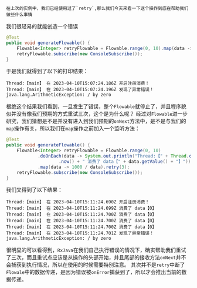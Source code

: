 	在上次的实例中，我们已经使用过了`retry`,那么我们今天来看一下这个操作到底在帮助我们做些什么事情

我们很轻易的就能创造一个错误
``` java 
@Test  
public void generateFlowable() {  
    Flowable<Integer> retryFlowable = Flowable.range(0, 10).map(data -> 1000 / data).retry(3);  
    retryFlowable.subscribe(new ConsoleSubscribe());  
}
```
于是我们就得到了以下的打印结果：
``` console
Thread:【main】 在 2023-04-10T15:07:24.186Z 开启注册消费！
Thread:【main】 在 2023-04-10T15:07:24.196Z 发现了异常错误！java.lang.ArithmeticException: / by zero
```
根绝这个结果我们看到，一旦发生了错误，整个`Flowable`就停止了，并且程序貌似并没有像我们预期的方式重试三次，这个是为什么呢？
经过对`Flowable`进一步研究，我们猜想是不是并没有进入到我们预期的`onNext`方法中，是不是与我们的`map`操作有关，所以我们在`map`操作之前加入一个监听方法：
``` java
@Test  
public void generateFlowable() {  
    Flowable<Integer> retryFlowable = Flowable.range(0, 10)  
            .doOnEach(data -> System.out.println("Thread:【" + Thread.currentThread().getName() + "】 在 " + Instant  
                    .now() + " 消费了 data【" + data.getValue() + "】"))  
            .map(data -> 1000 / data).retry(3);  
    retryFlowable.subscribe(new ConsoleSubscribe());  
}
```
我们又得到了以下结果：
``` console
Thread:【main】 在 2023-04-10T15:11:24.690Z 开启注册消费！
Thread:【main】 在 2023-04-10T15:11:24.699Z 消费了 data【0】
Thread:【main】 在 2023-04-10T15:11:24.700Z 消费了 data【0】
Thread:【main】 在 2023-04-10T15:11:24.700Z 消费了 data【0】
Thread:【main】 在 2023-04-10T15:11:24.700Z 消费了 data【0】
Thread:【main】 在 2023-04-10T15:11:24.701Z 发现了异常错误！java.lang.ArithmeticException: / by zero
```
很明显的可以看得到，`RxJava`在我们自己执行错误的情况下，确实帮助我们重试了三次，而且重试点应该是从操作的头部开始，并且尾部的接收方法`onNext`并不会捕获到执行情况，所以在使用的时候需要特别注意。
其次并不是`retry`中断了`Flowale`中的数据传递，是因为错误被`onError`捕获到了，所以才会推出当前的数据传递。